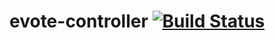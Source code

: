 # evote-controller [![Build Status](https://travis-ci.org/codingchili/course-feedback-controller.svg?branch=master)](https://travis-ci.org/codingchili/course-feedback-controller)
